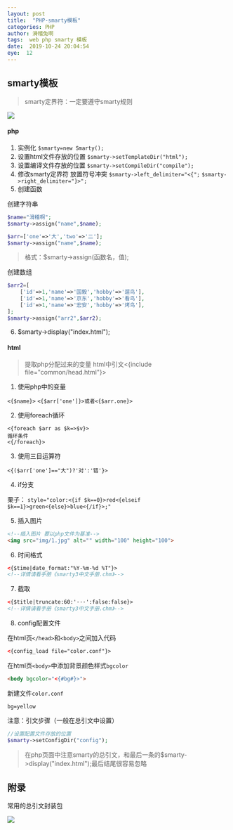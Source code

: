 ```yaml
---
layout: post
title:  "PHP-smarty模板"
categories: PHP
author: 滑稽兔啊
tags:  web php smarty 模板
date:  2019-10-24 20:04:54
eye:  12
---
```




## smarty模板



>smarty定界符：一定要遵守smarty规则

![](https://j1109053660.oss-cn-hangzhou.aliyuncs.com/img/20191024200803.jpg)



#### php

1. 实例化
```$smarty=new Smarty();```
2. 设置html文件存放的位置
```$smarty->setTemplateDir("html");```
3. 设置编译文件存放的位置
```$smarty->setCompileDir("compile");```
4. 修改smarty定界符 放置符号冲突
```$smarty->left_delimiter="<{";```
```$smarty->right_delimiter="}>";```
5. 创建函数

创建字符串

```php
$name="滑稽啊";
$smarty->assign("name",$name);
```

```php
$arr=['one'=>'大','two'=>'二'];
$smarty->assign("name",$name);
```

>格式：$smarty->assign(函数名，值);


创建数组
```PHP
$arr2=[
    ['id'=>1,'name'=>'国毅','hobby'=>'遛鸟'],
    ['id'=>1,'name'=>'京东','hobby'=>'看鸟'],
    ['id'=>1,'name'=>'宏安','hobby'=>'烤鸟'],
];
$smarty->assign("arr2",$arr2);
```
6. $smarty->display("index.html");

  

#### html

> 提取php分配过来的变量
> html中引文<{include file="common/head.html"}>

1. 使用php中的变量

```<{$name}>```
```<{$arr['one']}>或者<{$arr.one}>```

2. 使用foreach循环

```html+php
<{foreach $arr as $k=>$v}>
循环条件
<{/foreach}>
```

3. 使用三目运算符

```<{($arr['one']=="大")?'对':'错'}>```

4. if分支

栗子：	```style="color:<{if $k==0}>red<{elseif $k==1}>green<{else}>blue<{/if}>;"```

5. 插入图片

```html
<!--插入图片 要以php文件为基准-->
<img src="img/1.jpg" alt="" width="100" height="100">
```

6. 时间格式

```html
<{$time|date_format:"%Y-%m-%d %T"}>
<!--详情请看手册《smarty3中文手册.chm》-->
```


7. 截取

```html
<{$title|truncate:60:'···':false:false}>
<!--详情请看手册《smarty3中文手册.chm》-->
```

8. config配置文件

在html页```</head>```和```<body>```之间加入代码

```html
<{config_load file="color.conf"}>
```
在html页```<body>```中添加背景颜色样式```bgcolor```

```html
<body bgcolor="<{#bg#}>">
```
新建文件```color.conf```

```
bg=yellow
```

注意：引文步骤（一般在总引文中设置）

```php
//设置配置文件存放的位置
$smarty->setConfigDir("config");
```


>在php页面中注意smarty的总引文，和最后一条的$smarty->display("index.html");最后结尾很容易忽略
>



## 附录

常用的总引文封装包

![](https://j1109053660.oss-cn-hangzhou.aliyuncs.com/img/20191024174750.png)